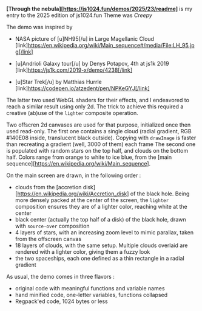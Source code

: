 **[Through the nebula][https://js1024.fun/demos/2025/23/readme]** is my entry to the 2025 edition of js1024.fun
Theme was *Creepy*


The demo was inspired by
- NASA picture of [u]NH95[/u] in Large Magellanic Cloud
 [link]https://en.wikipedia.org/wiki/Main_sequence#/media/File:LH_95.jpg[/link]

- [u]Andrioli Galaxy tour[/u] by Denys Potapov, 4th at js1k 2019
 [link]https://js1k.com/2019-x/demo/4238[/link]

- [u]Star Trek[/u] by Matthias Hurrle   
 [link]https://codepen.io/atzedent/pen/NPKeGYJ[/link]

The latter two used WebGL shaders for their effects, and I endeavored to reach a similar result using only 2d. The trick to achieve this required a creative (ab)use of the `lighter` composite operation.

Two offscren 2d canvases are used for that purpose, initialized once then used read-only.
The first one contains a single cloud (radial gradient, RGB #140E08 inside, translucent black outside). Copying with `drawImage` is faster than recreating a gradient (well, 3000 of them) each frame
The second one is populated with random stars on the top half, and clouds on the bottom half. Colors range from orange to white to ice blue, from the [main sequence][https://en.wikipedia.org/wiki/Main_sequence].

On the main screen are drawn, in the following order :
- clouds from the [accretion disk][https://en.wikipedia.org/wiki/Accretion_disk] of the black hole. Being more densely packed at the center of the screen, the `lighter` composition ensures they are of a lighter color, reaching white at the center
- black center (actually the top half of a disk) of the black hole, drawn with `source-over` composition 
- 4 layers of stars, with an increasing zoom level to mimic parallax, taken from the offscreen canvas
- 18 layers of clouds, with the same setup. Multiple clouds overlaid are rendered with a lighter color, giving them a fuzzy look
- the two spaceships, each one defined as a thin rectangle in a radial gradient


As usual, the demo comes in three flavors :
 - original code with meaningful functions and variable names
 - hand minified code, one-letter variables, functions collapsed
 - Regpack'ed code, 1024 bytes or less
